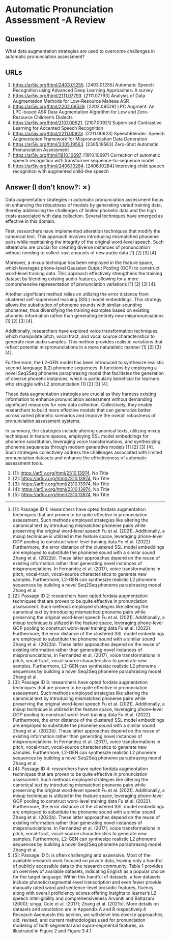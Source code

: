 # Automatic Pronunciation Assessment -A Review

## Question

What data augmentation strategies are used to overcome challenges in automatic pronunciation assessment?

## URLs

1. https://ar5iv.org/html/2403.01255. [2403.01255] Automatic Speech Recognition using Advanced Deep Learning Approaches: A survey
2. https://ar5iv.org/html/2111.07793. [2111.07793] Analysis of Data Augmentation Methods for Low-Resource Maltese ASR
3. https://ar5iv.org/html/2202.09529. [2202.09529] LPC Augment: An LPC-based ASR Data Augmentation Algorithm for Low and Zero-Resource Children’s Dialects
4. https://ar5iv.org/html/2107.00921. [2107.00921] Supervised Contrastive Learning for Accented Speech Recognition
5. https://ar5iv.org/html/2211.00923. [2211.00923] SpeechBlender: Speech Augmentation Framework for Mispronunciation Data Generation
6. https://ar5iv.org/html/2305.19563. [2305.19563] Zero-Shot Automatic Pronunciation Assessment
7. https://ar5iv.org/html/1910.10697. [1910.10697] Correction of automatic speech recognition with transformer sequence-to-sequence model
8. https://ar5iv.org/html/2406.10284. [2406.10284] Improving child speech recognition with augmented child-like speech

## Answer (I don't know?: ✗)

Data augmentation strategies in automatic pronunciation assessment focus on enhancing the robustness of models by generating varied training data, thereby addressing the challenges of limited phonetic data and the high costs associated with data collection. Several techniques have emerged as effective in this domain.

First, researchers have implemented alteration techniques that modify the canonical text. This approach involves introducing mismatched phoneme pairs while maintaining the integrity of the original word-level speech. Such alterations are crucial for creating diverse instances of pronunciation without needing to collect vast amounts of new audio data [1] [2] [3] [4]. 

Moreover, a mixup technique has been employed in the feature space, which leverages phone-level Gaussian Output Pooling (GOP) to construct word-level training data. This approach effectively strengthens the training dataset by blending existing audio features, allowing for a more comprehensive representation of pronunciation variations [1] [2] [3] [4].

Another significant method relies on utilizing the error distance from clustered self-supervised learning (SSL) model embeddings. This strategy allows the substitution of phoneme sounds with similar-sounding phonemes, thus diversifying the training examples based on existing phonetic information rather than generating entirely new mispronunciations [1] [2] [3] [4]. 

Additionally, researchers have explored voice transformation techniques, which manipulate pitch, vocal tract, and vocal source characteristics to generate new audio samples. This method provides realistic variations that reflect potential mispronunciations in a more naturalistic manner [1] [2] [3] [4].

Furthermore, the L2-GEN model has been introduced to synthesize realistic second-language (L2) phoneme sequences. It functions by employing a novel Seq2Seq phoneme paraphrasing model that facilitates the generation of diverse phonetic instances, which is particularly beneficial for learners who struggle with L2 pronunciation [1] [2] [3] [4].

These data augmentation strategies are crucial as they harness existing information to enhance pronunciation assessment without demanding significant resources for new data collection. Collectively, they enable researchers to build more effective models that can generalize better across varied phonetic scenarios and improve the overall robustness of pronunciation assessment systems. 

In summary, the strategies include altering canonical texts, utilizing mixup techniques in feature spaces, employing SSL model embeddings for phoneme substitution, leveraging voice transformations, and synthesizing phoneme sequences through modern generative models [1] [2] [3] [4]. Such strategies collectively address the challenges associated with limited pronunciation datasets and enhance the effectiveness of automatic assessment tools.

1. [1]:  https://ar5iv.org/html/2310.13974, No Title
2. [2]:  https://ar5iv.org/html/2310.13974, No Title
3. [3]:  https://ar5iv.org/html/2310.13974, No Title
4. [4]:  https://ar5iv.org/html/2310.13974, No Title
5. [5]:  https://ar5iv.org/html/2310.13974, No Title
---
1. [1]:  Passage ID 1: researchers have opted fordata augmentation techniques that are proven to be quite effective in pronunciation assessment. Such methods employed strategies like altering the canonical text by introducing mismatched phoneme pairs while preserving the original word-level speech Fu et al. (2021). Additionally, a mixup technique is utilized in the feature space, leveraging phone-level GOP pooling to construct word-level training data Fu et al. (2022). Furthermore, the error distance of the clustered SSL model embeddings are employed to substitute the phoneme sound with a similar sound Zhang et al. (2022b). These latter approaches depend on the reuse of existing information rather than generating novel instances of mispronunciations. In Fernandez et al. (2017), voice transformations in pitch, vocal-tract, vocal-source characteristics to generate new samples. Furthermore, L2-GEN can synthesize realistic L2 phoneme sequences by building a novel Seq2Seq phoneme paraphrasing model Zhang et al.
2. [2]:  Passage ID 2: researchers have opted fordata augmentation techniques that are proven to be quite effective in pronunciation assessment. Such methods employed strategies like altering the canonical text by introducing mismatched phoneme pairs while preserving the original word-level speech Fu et al. (2021). Additionally, a mixup technique is utilized in the feature space, leveraging phone-level GOP pooling to construct word-level training data Fu et al. (2022). Furthermore, the error distance of the clustered SSL model embeddings are employed to substitute the phoneme sound with a similar sound Zhang et al. (2022b). These latter approaches depend on the reuse of existing information rather than generating novel instances of mispronunciations. In Fernandez et al. (2017), voice transformations in pitch, vocal-tract, vocal-source characteristics to generate new samples. Furthermore, L2-GEN can synthesize realistic L2 phoneme sequences by building a novel Seq2Seq phoneme paraphrasing model Zhang et al.
3. [3]:  Passage ID 3: researchers have opted fordata augmentation techniques that are proven to be quite effective in pronunciation assessment. Such methods employed strategies like altering the canonical text by introducing mismatched phoneme pairs while preserving the original word-level speech Fu et al. (2021). Additionally, a mixup technique is utilized in the feature space, leveraging phone-level GOP pooling to construct word-level training data Fu et al. (2022). Furthermore, the error distance of the clustered SSL model embeddings are employed to substitute the phoneme sound with a similar sound Zhang et al. (2022b). These latter approaches depend on the reuse of existing information rather than generating novel instances of mispronunciations. In Fernandez et al. (2017), voice transformations in pitch, vocal-tract, vocal-source characteristics to generate new samples. Furthermore, L2-GEN can synthesize realistic L2 phoneme sequences by building a novel Seq2Seq phoneme paraphrasing model Zhang et al.
4. [4]:  Passage ID 4: researchers have opted fordata augmentation techniques that are proven to be quite effective in pronunciation assessment. Such methods employed strategies like altering the canonical text by introducing mismatched phoneme pairs while preserving the original word-level speech Fu et al. (2021). Additionally, a mixup technique is utilized in the feature space, leveraging phone-level GOP pooling to construct word-level training data Fu et al. (2022). Furthermore, the error distance of the clustered SSL model embeddings are employed to substitute the phoneme sound with a similar sound Zhang et al. (2022b). These latter approaches depend on the reuse of existing information rather than generating novel instances of mispronunciations. In Fernandez et al. (2017), voice transformations in pitch, vocal-tract, vocal-source characteristics to generate new samples. Furthermore, L2-GEN can synthesize realistic L2 phoneme sequences by building a novel Seq2Seq phoneme paraphrasing model Zhang et al.
5. [5]:  Passage ID 5: is often challenging and expensive. Most of the available research work focused on private data, leaving only a handful of publicly accessible data to the research community. Table 1 provides an overview of available datasets, indicating English as a popular choice for the target language. Within this handful of datasets, a few datasets include phonetic/segmental-level transcription and even fewer provide manually rated word and sentence-level prosodic features, fluency along with overall proficiency scores offering insights to learner’s L2 speech intelligibility and comprehensiveness Arvaniti and Baltazani (2000); singa; Cole et al. (2017); Zhang et al. (2021b). More details on datasets and annotation are in Appendix A and B respectively.4 Research AvenuesIn this section, we will delve into diverse approaches, old, revised, and current methodologies used for pronunciation modeling of both segmental and supra-segmental features, as illustrated in Figure 2 and Figure 3.4.1